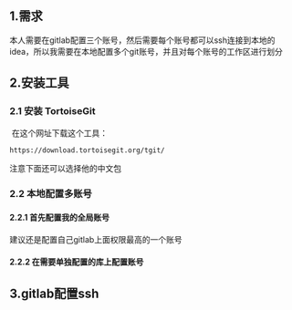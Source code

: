 ## 1.需求

本人需要在gitlab配置三个账号，然后需要每个账号都可以ssh连接到本地的idea，所以我需要在本地配置多个git账号，并且对每个账号的工作区进行划分

## 2.安装工具

### 2.1 安装 TortoiseGit

​	在这个网址下载这个工具：

```
https://download.tortoisegit.org/tgit/
```

注意下面还可以选择他的中文包

### 2.2 本地配置多账号

#### 2.2.1 首先配置我的全局账号

建议还是配置自己gitlab上面权限最高的一个账号

#### 2.2.2 在需要单独配置的库上配置账号

## 3.gitlab配置ssh

